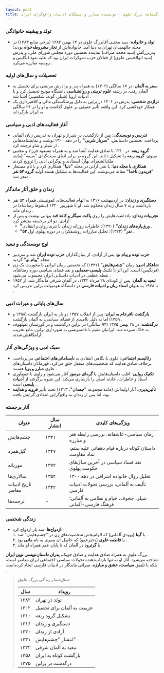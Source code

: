```yaml
---
layout: post
title: زندگینامه بزرگ علوی - نویسنده مبارز و پیشگام ادبیات واقع‌گرای ایران
---
```


### تولد و پیشینه خانوادگی
- **تولد و خانواده**: سید مجتبی آقابزرگ علوی در ۱۳ بهمن ۱۲۸۲ (برخی منابع ۱۲۸۳) در محله چالهمیدان تهران به دنیا آمد. خانواده‌اش از **تجار مشروطه‌خواه** بودند؛ پدربزرگش (سید محمد صراف) نماینده نخستین دوره مجلس شورای ملی، و پدرش (سید ابوالحسن علوی) از فعالان حزب دموکرات ایران بود که علیه نفوذ انگلیس و روسیه مبارزه می‌کرد .

### تحصیلات و سال‌های اولیه
- **سفر به آلمان**: در ۱۷ سالگی (۱۳۰۲) به همراه پدر و برادرش مرتضی برای تحصیل به آلمان رفت. در رشته **علوم تربیتی و روانشناسی** دانشگاه مونیخ تحصیل کرد و با ادبیات اروپا (شیلر، گوته، شکسپیر) آشنا شد .
- **تراژدی شخصی**: پدرش در ۱۳۰۶ در برلین به دلیل ورشکستگی مالی و کلاهبرداری یک همکار خودکشی کرد. این واقعه تأثیر عمیقی بر علوی گذاشت و او را در ۲۴ سالگی به ایران بازگرداند .

### آغاز فعالیت‌های ادبی و سیاسی
- **تدریس و نویسندگی**: پس از بازگشت، در شیراز و تهران به تدریس زبان آلمانی پرداخت. نخستین داستانش، **"سرباز سُربی"** را در دهه ۱۳۰۰ نوشت و نمایشنامه‌هایی از شیلر و شاو ترجمه کرد .
- **گروه ربعه**: در ۱۳۱۰ با صادق هدایت آشنا شد و به همراه مسعود فرزاد و مجتبی مینوی، **گروه ربعه** را تشکیل دادند. این گروه در برابر ادبای سنت‌گرای "سبعه" (مانند ملک‌الشعرای بهار) ایستادند و نوگرایی ادبی را ترویج کردند .
- **همکاری با مجله دنیا**: با تقی ارانی در مجله **"دنیا"** همکاری کرد و با نام مستعار **"فریدون ناخدا"** مقاله می‌نوشت. این فعالیت‌ها به تشکیل هسته اولیه **گروه ۵۳ نفر** منجر شد .

### زندان و خلق آثار ماندگار
- **دستگیری و زندان**: در اردیبهشت ۱۳۱۶ به اتهام فعالیت‌های کمونیستی همراه ۵۳ نفر بازداشت و به ۷ سال زندان محکوم شد. او تا شهریور ۱۳۲۰ (سقوط رضاشاه) در زندان ماند .
- **تجربیات زندان**: یادداشت‌هایش را روی **پاکت سیگار و کاغذ قند** پنهانی نوشت و پس از آزادی، دو اثر برجسته منتشر کرد:  
  - **"ورق‌پاره‌های زندان"** (۱۳۲۰): خاطرات روزانه زندان با نثری روان و انتقادی .  
  - **"۵۳ نفر"** (۱۳۲۳): تحلیل مبارزات روشنفکران در دوره پهلوی اول .

### اوج نویسندگی و تبعید
- **حزب توده و پیام نو**: پس از آزادی، از بنیان‌گذاران **حزب توده ایران** شد و سردبیر مجله **"پیام نو"** گردید .
- **شاهکار ادبی**: رمان **"چشم‌هایش"** (۱۳۳۱) که نخستین رمان ایرانی با محوریت یک زن (فرنگیس) است. این اثر با تکنیک **پلیسی-معمایی** و نقد فضای سیاسی دوره رضاشاه، نقطه عطفی در ادبیات داستانی ایران محسوب می‌شود .
- **تبعید به آلمان**: پس از کودتای ۲۸ مرداد ۱۳۳۲، در آلمان شرقی ماندگار شد. از ۱۹۵۲ تا ۱۹۷۸ به عنوان **استاد زبان و ادبیات فارسی** در دانشگاه هومبولت برلین تدریس کرد .

### سال‌های پایانی و میراث ادبی
- **بازگشت نافرجام به ایران**: پس از انقلاب ۱۳۵۷ دو بار به ایران بازگشت (۱۳۵۸ و ۱۳۵۹) اما به دلیل ناامیدی از فضای سیاسی، به آلمان بازگشت .
- **درگذشت**: در ۲۸ بهمن ۱۳۷۵ (۹۳ سالگی) در برلین درگذشت و در گورستان تمپلهوف به خاک سپرده شد. ایرانیان مقیم با نامه‌نویسی به شهرداری برلین، مانع تخریب آرامگاهش شدند .

### سبک ادبی و ویژگی‌های آثار
- **رئالیسم اجتماعی**: علوی با نگاهی انتقادی به **نابسامانی‌های اجتماعی** می‌پرداخت. برخلاف صادق هدایت که شخصیت‌های منفعل خلق می‌کرد، قهرمانان داستان‌های علوی **مبارز و پویا** هستند .
- **تکنیک روایی**: اغلب داستان‌هایش با **گره‌ای مرموز** آغاز می‌شود و راوی با جمع‌آوری اسناد و خاطرات، حادثه اصلی را بازسازی می‌کند. این شیوه برگرفته از **ادبیات پلیسی** است .
- **تأثیرپذیری**: آثار اولیه‌اش (مانند مجموعه **"چمدان"**، ۱۳۱۳) تحت تأثیر **فروید و هدایت** بود، اما پس از زندان به واقع‌گرایی انتقادی گرایش یافت .

### آثار برجسته

| عنوان              | سال انتشار | ویژگی‌های کلیدی                                                  |
|--------------------|------------|------------------------------------------------------------------|
| چشم‌هایش          | ۱۳۳۱       | رمان سیاسی-عاشقانه، بررسی رابطه هنر و مبارزه                   |
| گیل‌همرد           | ۱۳۲۷       | داستان کوتاه درباره قیام دهقانی علیه ستم، نماد مقاومت          |
| موریانه           | ۱۳۷۲       | نقد فساد سیاسی در آخرین سال‌های حکومت پهلوی                    |
| سالاری‌ها          | ۱۳۵۴       | تحلیل زوال خانواده اشرافی در دهه ۱۳۰۰                          |
| تاریخ ادبیات معاصر | ۱۳۴۲       | تألیف به آلمانی، بررسی تحولات ادبیات فارسی                     |
| ترجمه‌ها           | -          | شیلر، چخوف، خیام و نظامی به آلمانی؛ فرهنگ فارسی-آلمانی  |

### زندگی شخصی
- **ازدواج‌ها**: سه بار ازدواج کرد:  
  ۱. با **گیتا** (یهودی آلمانی) که الهام‌بخش شخصیت‌های زن در "چشم‌هایش" شد .  
  ۲. با **فاطمه علوی** (دخترعمو) که حاصل آن پسری به نام **مانی** بود .  
  ۳. با **گرترود** در آلمان که تا پایان عمر همراه او ماند .

بزرگ علوی به همراه صادق هدایت و صادق چوبک، **پدران داستان‌نویسی نوین ایران** شناخته می‌شود. آثار او نه تنها بازتاب‌دهنده تحولات سیاسی-اجتماعی ایران معاصر است، بلکه با تلفیق **سیاست، عشق و مبارزه**، میراثی ماندگار در ادبیات فارسی ایجاد کرده‌است .

> *سال‌شمار زندگی بزرگ علوی:*
> 
> | سال        | رویداد                     |
> |------------|----------------------------|
> | ۱۲۸۲       | تولد در تهران              |
> | ۱۳۰۲       | عزیمت به آلمان برای تحصیل |
> | ۱۳۱۰       | تشکیل گروه ربعه           |
> | ۱۳۱۶       | دستگیری و زندان           |
> | ۱۳۲۰       | آزادی از زندان            |
> | ۱۳۳۱       | انتشار "چشم‌هایش"         |
> | ۱۳۳۲       | تبعید به آلمان شرقی       |
> | ۱۳۵۸       | بازگشت کوتاه به ایران     |
> | ۱۳۷۵       | درگذشت در برلین            |
